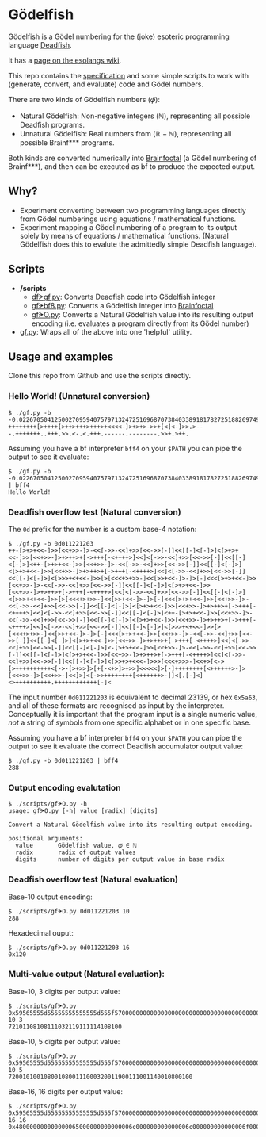 # Gödelfish

Gödelfish is a Gödel numbering for the (joke) esoteric programming language [Deadfish](https://esolangs.org/wiki/Deadfish).

It has a [page on the esolangs wiki](https://esolangs.org/wiki/G%C3%B6delfish).

This repo contains the [specification](docs/Gödelfish-article.pdf) and some simple scripts to work with (generate, convert, and evaluate) code and Gödel numbers.

There are two kinds of Gödelfish numbers (𝜑̈):

* Natural Gödelfish: Non-negative integers (ℕ), representing all possible Deadfish programs.
* Unnatural Gödelfish: Real numbers from (ℝ − ℕ), representing all possible Brainf\*\*\* programs.

Both kinds are converted numerically into [Brainfoctal](https://esolangs.org/wiki/Brainfoctal) (a Gödel numbering of Brainf\*\*\*), and then can be executed as bf to produce the expected output.

## Why?

* Experiment converting between two programming languages directly from Gödel numberings using equations / mathematical functions.
* Experiment mapping a Gödel numbering of a program to its output solely by means of equations / mathematical functions. (Natural Gödelfish does this to evalute the admittedly simple Deadfish language).

## Scripts

* **/scripts**
  * [dfᗒgf.py](scripts/dfᗒgf.py): Converts Deadfish code into Gödelfish integer
  * [gfᗒbf8.py](scripts/gfᗒbf8.py): Converts a Gödelfish integer into [Brainfoctal](https://esolangs.org/wiki/Brainfoctal)
  * [gfᗒO.py](scripts/gfᗒO.py): Converts a Natural Gödelfish value into its resulting output encoding (i.e. evaluates a program directly from its Gödel number)
* [gf.py](gf.py): Wraps all of the above into one 'helpful' utility.

## Usage and examples

Clone this repo from Github and use the scripts directly.


### Hello World! (Unnatural conversion)
    $ ./gf.py -b -0.02267050412500270959407579713247251696870738403389181782725188269749688319088642196836222187626319203264982082686924411902690
    ++++++++[>++++[>++>+++>+++>+<<<<-]>+>+>->>+[<]<-]>>.>---.+++++++..+++.>>.<-.<.+++.------.--------.>>+.>++.

Assuming you have a bf interpreter `bff4` on your `$PATH` you can pipe the output to see it evaluate:

    $ ./gf.py -b -0.02267050412500270959407579713247251696870738403389181782725188269749688319088642196836222187626319203264982082686924411902690 | bff4
    Hello World!

### Deadfish overflow test (Natural conversion)
The `0d` prefix for the number is a custom base-4 notation:

    $ ./gf.py -b 0d011221203
    ++-[>+>+<<-]>>[<<+>>-]>-<<[->>-<<]+>>[<<->>[-]]<<[[-]<[-]>]<[>+>+<<-]>>[<<+>>-]>+>++>+[->+++[-<++++>]<<]<[->>-<<]+>>[<<->>[-]]<<[[-]<[-]>]<++-[>+>+<<-]>>[<<+>>-]>-<<[->>-<<]+>>[<<->>[-]]<<[[-]<[-]>]<[>+>+<<-]>>[<<+>>-]>+>++>+[->+++[-<++++>]<<]<[->>-<<]+>>[<<->>[-]]<<[[-]<[-]>]<[>>>+<+<<-]>>[>[<<<+>+>>-]<<[>>+<<-]>-]>[-]<<<[>+>+<<-]>>[<<+>>-]>-<<[->>-<<]+>>[<<->>[-]]<<[[-]<[-]>]<[>+>+<<-]>>[<<+>>-]>+>++>+[->+++[-<++++>]<<]<[->>-<<]+>>[<<->>[-]]<<[[-]<[-]>]<[>>>+<+<<-]>>[>[<<<+>+>>-]<<[>>+<<-]>-]>[-]<<<[>+>+<<-]>>[<<+>>-]>-<<[->>-<<]+>>[<<->>[-]]<<[[-]<[-]>]<[>+>+<<-]>>[<<+>>-]>+>++>+[->+++[-<++++>]<<]<[->>-<<]+>>[<<->>[-]]<<[[-]<[-]>]<++-[>+>+<<-]>>[<<+>>-]>-<<[->>-<<]+>>[<<->>[-]]<<[[-]<[-]>]<[>+>+<<-]>>[<<+>>-]>+>++>+[->+++[-<++++>]<<]<[->>-<<]+>>[<<->>[-]]<<[[-]<[-]>]<[>>>+<+<<-]>>[>[<<<+>+>>-]<<[>>+<<-]>-]>[-]<<<[>+>+<<-]>>[<<+>>-]>-<<[->>-<<]+>>[<<->>[-]]<<[[-]<[-]>]<[>+>+<<-]>>[<<+>>-]>+>++>+[->+++[-<++++>]<<]<[->>-<<]+>>[<<->>[-]]<<[[-]<[-]>]<-[>+>+<<-]>>[<<+>>-]>-<<[->>-<<]+>>[<<->>[-]]<<[[-]<[-]>]<[>+>+<<-]>>[<<+>>-]>+>++>+[->+++[-<++++>]<<]<[->>-<<]+>>[<<->>[-]]<<[[-]<[-]>]<[>>+>+<<<-]>>>[<<<+>>>-]<<+>[<->[>++++++++++<[->-[>+>>]>[+[-<+>]>+>>]<<<<<]>[-]++++++++[<++++++>-]>[<<+>>-]>[<<+>>-]<<]>]<[->>++++++++[<++++++>-]]<[.[-]<]<>++++++++++.++++++++++++[-]<

The input number `0d011221203` is equivalent to decimal 23139, or hex `0x5a63`, and all of these formats are recognised as input by the interpreter. Conceptually it is important that the program input is a single numeric value, *not* a string of symbols from one specific alphabet or in one specific base.

Assuming you have a bf interpreter `bff4` on your `$PATH` you can pipe the output to see it evaluate the correct Deadfish accumulator output value:

    $ ./gf.py -b 0d011221203 | bff4
    288

### Output encoding evalutation

	$ ./scripts/gfᗒO.py -h
	usage: gfᗒO.py [-h] value [radix] [digits]

	Convert a Natural Gödelfish value into its resulting output encoding.

	positional arguments:
	  value       Gödelfish value, 𝜑̈ ∈ ℕ
	  radix       radix of output values
	  digits      number of digits per output value in base radix

### Deadfish overflow test (Natural evaluation)

Base-10 output encoding:

    $ ./scripts/gfᗒO.py 0d011221203 10
    288

Hexadecimal ouput:

    $ ./scripts/gfᗒO.py 0d011221203 16
    0x120

### Multi-value output (Natural evaluation):

Base-10, 3 digits per output value:

    $ ./scripts/gfᗒO.py 0x59565555d55555555555555d555f570000000000000000000000000000000000000003000000000020c000357000c0003 10 3
    72101108108111032119111114108100


Base-10, 5 digits per output value:

    $ ./scripts/gfᗒO.py 0x59565555d55555555555555d555f570000000000000000000000000000000000000003000000000020c000357000c0003 10 5
    7200101001080010800111000320011900111001140010800100

Base-16, 16 digits per output value:

    $ ./scripts/gfᗒO.py 0x59565555d55555555555555d555f570000000000000000000000000000000000000003000000000020c000357000c0003 16 16
    0x480000000000000065000000000000006c000000000000006c000000000000006f00000000000000200000000000000077000000000000006f0000000000000072000000000000006c0000000000000064

